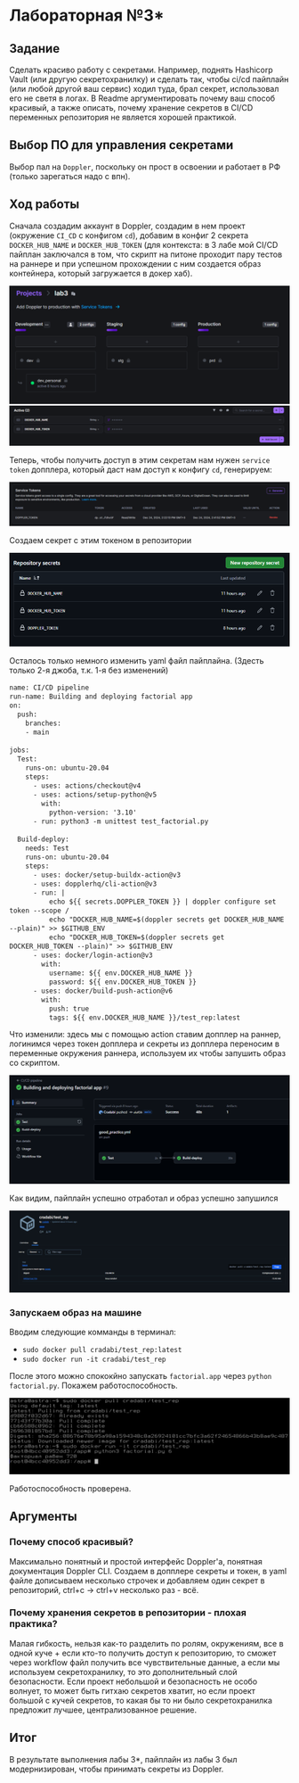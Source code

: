# Лабораторная №3*

## Задание
Сделать красиво работу с секретами. Например, поднять Hashicorp Vault (или другую секретохранилку) и сделать так, чтобы ci/cd пайплайн (или любой другой ваш сервис) ходил туда, брал секрет, использовал его не светя в логах. В Readme аргументировать почему ваш способ красивый, а также описать, почему хранение секретов в CI/CD переменных репозитория не является хорошей практикой.

## Выбор ПО для управления секретами

Выбор пал на `Doppler`, поскольку он прост в освоении и работает в РФ (только зарегаться надо с впн).

## Ход работы

Сначала создадим аккаунт в Doppler, создадим в нем проект (окружение `CI_CD` с конфигом `cd`), добавим в конфиг 2 секрета `DOCKER_HUB_NAME` и `DOCKER_HUB_TOKEN` (для контекста: в 3 лабе мой CI/CD пайплан заключался в том, что скрипт на питоне проходит пару тестов на раннере и при успешном прохождении с ним создается образ контейнера, который загружается в докер хаб).

![image](https://github.com/Nyehx/ITMO_cloud_labs/blob/main/DevOps/Lab_3_2/1.png)
![image](https://github.com/Nyehx/ITMO_cloud_labs/blob/main/DevOps/Lab_3_2/2.png)

Теперь, чтобы получить доступ в этим секретам нам нужен `service token` допплера, который даст нам доступ к конфигу `cd`, генерируем:

![image](https://github.com/Nyehx/ITMO_cloud_labs/blob/main/DevOps/Lab_3_2/3.png)

Создаем секрет с этим токеном в репозитории

![image](https://github.com/Nyehx/ITMO_cloud_labs/blob/main/DevOps/Lab_3_2/4.png)

Осталось только немного изменить yaml файл пайплайна. (Здесть только 2-я джоба, т.к. 1-я без изменений)

```
name: CI/CD pipeline
run-name: Building and deploying factorial app
on:
  push:
    branches:
    - main

jobs:
  Test:
    runs-on: ubuntu-20.04
    steps:
      - uses: actions/checkout@v4
      - uses: actions/setup-python@v5
        with:
          python-version: '3.10'
      - run: python3 -m unittest test_factorial.py

  Build-deploy:
    needs: Test
    runs-on: ubuntu-20.04
    steps:
      - uses: docker/setup-buildx-action@v3
      - uses: dopplerhq/cli-action@v3
      - run: |
          echo ${{ secrets.DOPPLER_TOKEN }} | doppler configure set token --scope /
          echo "DOCKER_HUB_NAME=$(doppler secrets get DOCKER_HUB_NAME --plain)" >> $GITHUB_ENV
          echo "DOCKER_HUB_TOKEN=$(doppler secrets get DOCKER_HUB_TOKEN --plain)" >> $GITHUB_ENV
      - uses: docker/login-action@v3
        with:
          username: ${{ env.DOCKER_HUB_NAME }}
          password: ${{ env.DOCKER_HUB_TOKEN }}
      - uses: docker/build-push-action@v6
        with:
          push: true
          tags: ${{ env.DOCKER_HUB_NAME }}/test_rep:latest
```

Что изменили: здесь мы с помощью action ставим допплер на раннер, логинимся через токен допплера и секреты из допплера переносим в переменные окружения раннера, используем их чтобы запушить образ со скриптом.

![image](https://github.com/Nyehx/ITMO_cloud_labs/blob/main/DevOps/Lab_3_2/5.png)

Как видим, пайплайн успешно отработал и образ успешно запушился

![image](https://github.com/Nyehx/ITMO_cloud_labs/blob/main/DevOps/Lab_3_2/6.png)


### Запускаем образ на машине
Вводим следующие комманды в терминал:
* `sudo docker pull cradabi/test_rep:latest`
* `sudo docker run -it cradabi/test_rep`

После этого можно спококйно запускать `factorial.app` через `python factorial.py`.
Покажем работоспособность.

![image](https://github.com/Nyehx/ITMO_cloud_labs/blob/main/DevOps/Lab_3_2/7.png)

Работоспособность проверена.

## Аргументы
### Почему способ красивый?
Максимально понятный и простой интерфейс Doppler'a, понятная документация Doppler CLI. Создаем в допплере секреты и токен, в yaml файле дописываем несколько строчек и добавляем один секрет в репозиторий, ctrl+c -> ctrl+v несколько раз - всё.

### Почему хранения секретов в репозитории - плохая практика?
Малая гибкость, нельзя как-то разделить по ролям, окружениям, все в одной куче + если кто-то получить доступ к репозиторию, то сможет через workflow файл получить все чувствительные данные, а если мы используем секретохранилку, то это дополнительный слой безопасности. Если проект небольшой и безопасность не особо волнует, то может быть гитхаю секретов хватит, но если проект большой с кучей секретов, то какая бы то ни было секретохранилка предложит лучшее, централизованное решение.

## Итог

В результате выполнения лабы 3*, пайплайн из лабы 3 был модернизирован, чтобы принимать секреты из Doppler.
